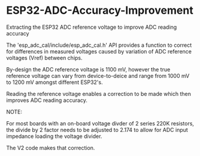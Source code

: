 # ESP32-ADC-Accuracy-Improvement
Extracting the ESP32 ADC reference voltage to improve ADC reading accuracy

The 'esp_adc_cal/include/esp_adc_cal.h' API provides a function to correct for differences
in measured voltages caused by variation of ADC reference voltages (Vref) between chips.

By-design the ADC reference voltage is 1100 mV, however the true reference voltage can
vary from device-to-deice and range from 1000 mV to 1200 mV amongst different ESP32's.

Reading the reference voltage enables a correction to be made which then improves ADC reading accuracy. 

NOTE:

For most boards with an on-board voltage divder of 2 series 220K resistors, the divide by 2 factor needs to be adjusted to 2.174 to allow for ADC input impedance loading the voltage divider.

The V2 code makes that correction.
